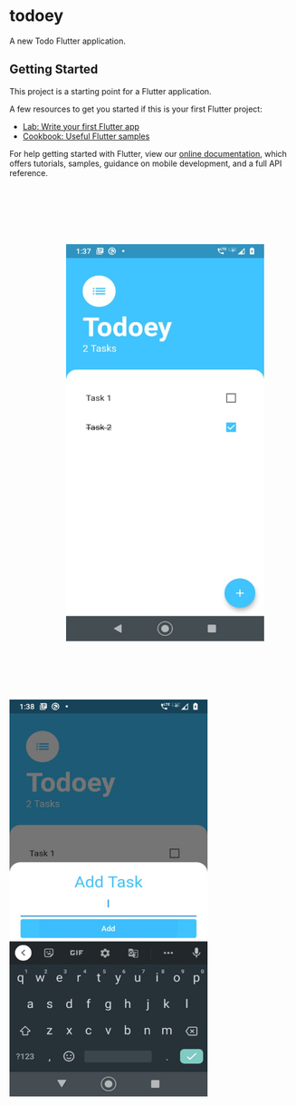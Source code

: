 # todoey

A new Todo Flutter application.

## Getting Started

This project is a starting point for a Flutter application.

A few resources to get you started if this is your first Flutter project:

- [Lab: Write your first Flutter app](https://flutter.dev/docs/get-started/codelab)
- [Cookbook: Useful Flutter samples](https://flutter.dev/docs/cookbook)

For help getting started with Flutter, view our
[online documentation](https://flutter.dev/docs), which offers tutorials,
samples, guidance on mobile development, and a full API reference.
<br/><br/>
<img src="pic1.jpeg" width="350" height="700" style="padding:100px">
<img src="pic2.jpeg" width="350" height="700">

